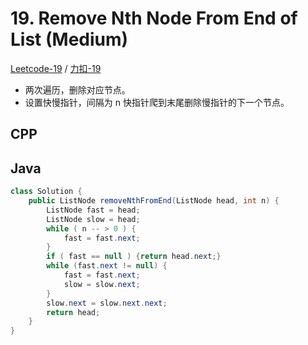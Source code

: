 
# 19. Remove Nth Node From End of List (Medium)

[Leetcode-19](https://leetcode.com/problems/remove-nth-node-from-end-of-list/) / [力扣-19](https://leetcode-cn.com/problems/remove-nth-node-from-end-of-list/)
 
- 两次遍历，删除对应节点。
- 设置快慢指针，间隔为 n 快指针爬到末尾删除慢指针的下一个节点。

## CPP



## Java

```java
class Solution {
    public ListNode removeNthFromEnd(ListNode head, int n) {
        ListNode fast = head;
        ListNode slow = head;
        while ( n -- > 0 ) {
            fast = fast.next;
        }
        if ( fast == null ) {return head.next;}
        while (fast.next != null) {
            fast = fast.next;
            slow = slow.next;
        }
        slow.next = slow.next.next;
        return head;
    }
}
```

